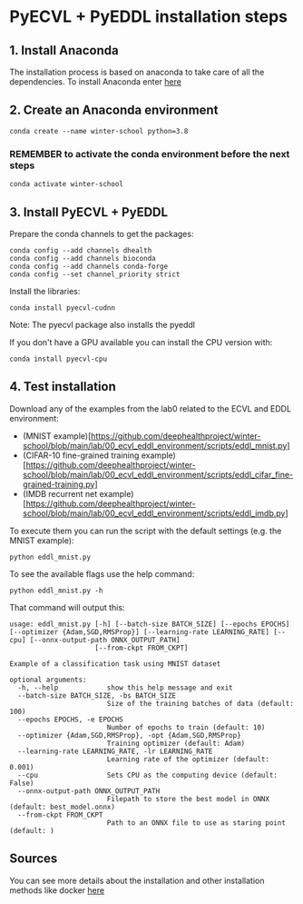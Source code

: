 # PyECVL + PyEDDL installation steps

## 1. Install Anaconda
The installation process is based on anaconda to take care of all the dependencies. To install Anaconda enter [here](https://www.anaconda.com/products/individual)

## 2. Create an Anaconda environment

    conda create --name winter-school python=3.8
   
### REMEMBER to activate the conda environment before the next steps
    
    conda activate winter-school
    
## 3. Install PyECVL + PyEDDL
Prepare the conda channels to get the packages:

    conda config --add channels dhealth
    conda config --add channels bioconda
    conda config --add channels conda-forge
    conda config --set channel_priority strict
    
Install the libraries:

    conda install pyecvl-cudnn

Note: The pyecvl package also installs the pyeddl

If you don't have a GPU available you can install the CPU version with:

    conda install pyecvl-cpu
    
## 4. Test installation
Download any of the examples from the lab0 related to the ECVL and EDDL environment:

* (MNIST example)[https://github.com/deephealthproject/winter-school/blob/main/lab/00_ecvl_eddl_environment/scripts/eddl_mnist.py]
* (CIFAR-10 fine-grained training example)[https://github.com/deephealthproject/winter-school/blob/main/lab/00_ecvl_eddl_environment/scripts/eddl_cifar_fine-grained-training.py]
* (IMDB recurrent net example)[https://github.com/deephealthproject/winter-school/blob/main/lab/00_ecvl_eddl_environment/scripts/eddl_imdb.py]
    
To execute them you can run the script with the default settings (e.g. the MNIST example):

    python eddl_mnist.py

To see the available flags use the help command:

    python eddl_mnist.py -h

That command will output this:

    usage: eddl_mnist.py [-h] [--batch-size BATCH_SIZE] [--epochs EPOCHS] [--optimizer {Adam,SGD,RMSProp}] [--learning-rate LEARNING_RATE] [--cpu] [--onnx-output-path ONNX_OUTPUT_PATH]
                         [--from-ckpt FROM_CKPT]

    Example of a classification task using MNIST dataset

    optional arguments:
      -h, --help            show this help message and exit
      --batch-size BATCH_SIZE, -bs BATCH_SIZE
                            Size of the training batches of data (default: 100)
      --epochs EPOCHS, -e EPOCHS
                            Number of epochs to train (default: 10)
      --optimizer {Adam,SGD,RMSProp}, -opt {Adam,SGD,RMSProp}
                            Training optimizer (default: Adam)
      --learning-rate LEARNING_RATE, -lr LEARNING_RATE
                            Learning rate of the optimizer (default: 0.001)
      --cpu                 Sets CPU as the computing device (default: False)
      --onnx-output-path ONNX_OUTPUT_PATH
                            Filepath to store the best model in ONNX (default: best_model.onnx)
      --from-ckpt FROM_CKPT
                            Path to an ONNX file to use as staring point (default: )
    
## Sources
You can see more details about the installation and other installation methods like docker [here](https://deephealthproject.github.io/pyecvl/installation.html) 
